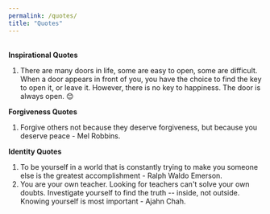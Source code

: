 ```yaml
---
permalink: /quotes/
title: "Quotes"
---
```

<br>
<b>Inspirational Quotes</b>

1. There are many doors in life, some are easy to open, some are difficult. When a door appears in front of you, you have the choice to find the key to open it, or leave it. However, there is no key to happiness. The door is always open. 😊 <br>

<b>Forgiveness Quotes</b>

1. Forgive others not because they deserve forgiveness, but because you deserve peace - Mel Robbins. <br>

<b>Identity Quotes</b>

1. To be yourself in a world that is constantly trying to make you someone else is the greatest accomplishment - Ralph Waldo Emerson. <br>
2. You are your own teacher. Looking for teachers can't solve your own doubts. Investigate yourself to find the truth -- inside, not outside. Knowing yourself is most important - Ajahn Chah. <br>
